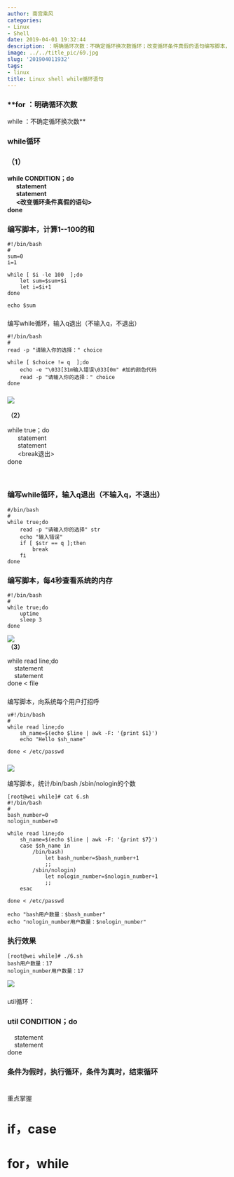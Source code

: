 ```yaml
---
author: 南宫乘风
categories:
- Linux
- Shell
date: 2019-04-01 19:32:44
description: ：明确循环次数：不确定循环换次数循环；改变循环条件真假的语句编写脚本，计算的和编写循环，输入退出不输入，不退出请输入你的选择：输入错误加的颜色代码请输入你的选择：；退出编写循环，输入退出不输入，不退出。。。。。。。
image: ../../title_pic/69.jpg
slug: '201904011932'
tags:
- linux
title: Linux shell while循环语句
---
```


<!--more-->

### **for ：明确循环次数  
while ：不确定循环换次数**

### **while循环**

### （1）

**while CONDITION；do  
      statement  
      statement  
      \<改变循环条件真假的语句>  
done**

### 编写脚本，计算1--100的和

```
#!/bin/bash
#
sum=0
i=1

while [ $i -le 100  ];do
    let sum=$sum+$i
    let i=$i+1
done

echo $sum
```

###   
编写while循环，输入q退出（不输入q，不退出）

```
#!/bin/bash
#
read -p "请输入你的选择：" choice

while [ $choice != q  ];do
    echo -e "\033[31m输入错误\033[0m" #加的颜色代码
    read -p "请输入你的选择：" choice
done
```

### ![](../../image/20190401192859102.png)  
**（2）**

while true；do  
      statement  
      statement  
      \<break退出>  
done

 

### 编写while循环，输入q退出（不输入q，不退出）

```
#/bin/bash
#
while true;do
    read -p "请输入你的选择" str
    echo "输入错误"
    if [ $str == q ];then
        break
    fi
done
```

### 编写脚本，每4秒查看系统的内存

```
#!/bin/bash
#
while true;do
    uptime
    sleep 3
done
```

![](../../image/20190401193025486.png)  
**（3）**

while read line;do  
    statement  
    statement  
done \< file

###   
编写脚本，向系统每个用户打招呼

```
v#!/bin/bash
#
while read line;do
    sh_name=$(echo $line | awk -F: '{print $1}')
    echo "Hello $sh_name"

done < /etc/passwd
```

### ![](../../image/20190401193117987.png)  
编写脚本，统计/bin/bash /sbin/nologin的个数

```
[root@wei while]# cat 6.sh 
#!/bin/bash
#
bash_number=0
nologin_number=0

while read line;do
    sh_name=$(echo $line | awk -F: '{print $7}')
    case $sh_name in
        /bin/bash)
            let bash_number=$bash_number+1
            ;;
        /sbin/nologin)
            let nologin_number=$nologin_number+1
            ;;
    esac

done < /etc/passwd

echo "bash用户数量：$bash_number"
echo "nologin_number用户数量：$nologin_number"
```

### 执行效果

```
[root@wei while]# ./6.sh 
bash用户数量：17
nologin_number用户数量：17
```

![](../../image/20190401193158805.png)

###   
util循环：

### util CONDITION；do  
    statement  
    statement  
done

### **条件为假时，执行循环，条件为真时，结束循环**

#   
重点掌握

# if，case

# for，while